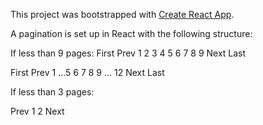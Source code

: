 This project was bootstrapped with [Create React App](https://github.com/facebookincubator/create-react-app).

A pagination is set up in React with the following structure:

If less than 9 pages:
First Prev 1 2 3 4 5 6 7 8 9 Next Last

First Prev 1 ...5 6 7 8 9 ... 12 Next Last

If less than 3 pages:

Prev 1 2 Next
